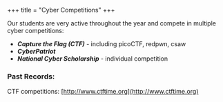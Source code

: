 +++
title = "Cyber Competitions"
+++

Our students are very active throughout the year and compete in multiple cyber competitions:

* ***Capture the Flag (CTF)*** - including picoCTF, redpwn, csaw             
* ***CyberPatriot***               
* ***National Cyber Scholarship*** - individual competition                 

### Past Records: 

CTF competitions: [http://www.ctftime.org](http://www.ctftime.org)

